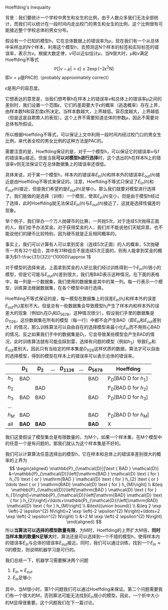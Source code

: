 Hoeffding's Inequality

背景：我们要统计一个学校中男生和女生的比例，由于人数众多我们无法全部统计，而我们可以统计在一段时间内走出校门的男生和女生的比例，这个比例很有可能接近整个学校总体的男女分布。

假设有一个已知的模型h，它在总体数据上的错误率为$\mu$，现在我们有一个从总体中采样出的N个样本，利用这个模型h，去预测这N个样本的标签和实际标签的错误率，表示为$\nu$。根据大数定律，$\nu$可以近似估计$\mu$，当N很大时，$\mu$和$\nu$满足Hoeffding不等式
$$
\mathbb{P}[|\nu-\mu|>\epsilon] \leq 2 \exp \left(-2 \epsilon^{2} N\right)
$$
即$\nu=\mu$是PAC的（probably approximately correct）

$\epsilon$是用户的容忍度。

它想表达的意思是，当我们想考察h在样本上的错误率$\nu$和总体上的错误率$\mu$之间的差别时，我们设置一个范围$\epsilon$，它们的差距要大于$\epsilon$的概率（逃逸概率）存在上界，由样本数N和容忍度$\epsilon$所决定。当样本数越大，上界越低。容忍度越大，上界越低（但是这是自欺欺人的表现）。这个上界不需要知道总体的参数$\mu$，因此不需要对总体有所假设。

所以根据Hoeffding不等式，可以保证上文中利用一段时间内经过校门口的男女生比例，来代表全校的男女比例的这种方法是PAC的。

需要注意的是，Hoeffding保证的是，对于一个模型h，可以保证它的错误率$\nu$与f的错误率$\mu$接近。但是当我**可以对模型h进行选择**时，这个选出的h在样本N上的错误率$\nu$则无法保证它在总体数据集上的错误率还很低。

具体来说，对于某一个模型h，样本内的错误率$E_{in}(h)$和样本外的错误率$E_{out}(h)$接近是由Hoeffding不等式来保证的。注意，Hoeffding不等式只保证了$E_{in}(h)$和$E_{out}(h)$接近，但是我们希望的是$E_{out}(h)$足够小。那么我们就要对模型进行选择了。我们能做的是选择（训练）一个模型，使其$E_{in}(h)$变小，但是由于模型h经过了选择，此时Hoeffding就无法保证$E_{in}(h)$与$E_{out}(h)$接近了，这就是选择性偏差的现象。

举个例子，我们举办一个万人抛硬币的比赛，一共抛5次，对于连续5次抛得正面的人，我们给予办法奖金。对于获得奖金的人，我们并不能说他们天赋异禀，也不能说他们的硬币比较特别，因为硬币就是正反相同概率的。

事实上，我们可以计算有人可以拿到奖金（连续5次正面）的人的概率，5次抛硬币一共有32个组合，其中有31种组合不是连续5次正面的，则有人能拿到奖金的概率为$(1-\frac{31}{32})^{10000}\approx 1$

对于模型的选择来说，上面拿到奖金的人好比我们经过训练得到一个$E_{in}(h)$很小的模型，但是它可能与$E_{out}(h)$差别很大，我们用BAD表示这种情况。在下面的表格中，每一列是一个数据集，我们使用的数据集是其中的某一列。每一行表示一个模型，训练算法根据数据集，在各个模型中进行选择。

Hoeffding不等式保证的是，每一模型在数据集上的误差$E_{in}(h_i)$和样本外的误差$E_{out}(h_i)$差别不大。但是总有一些数据集会导致模型$h_i$产生了样本内和样本外的误差大的现象（例如$h_i$在$D_1$和$D_{5678}$，这种情况很少）。假设我们手里的数据集是$D_{1126}$，这份数据集在所有的模型（每一行）中都不会产生BAD（即$E_{in}$和$E_{out}$差别大）的情况，那么训练算法可以自由自在的选择模型来最小化$E_{in}$而不用担心BAD的情况。反之如果我们手中的数据集是$D_1$，它会导致某些模型会产生BAD的情况，此时训练算法就有可能会踩到雷，选择有问题的模型（例如$h_3$）导致$E_{in}$和$E_{out}$差别大。因此只有当给定的样本集是$D_{1126}$这样优质的数据，算法才可以自由的选择模型，得到的模型在样本上的错误率可以表示总体的错误率。

|       | $D_1$   | $D_2$   | ...  | $D_{1126}$ | ...  | $D_{5678}$ | Hoeffding                             |
| ----- | ------- | ------- | ---- | ---------- | ---- | ---------- | ------------------------------------- |
| $h_1$ | BAD     |         |      |            |      | BAD        | $\mathbb{P}_D[\text{BAD D for } h_1]$ |
| $h_2$ |         | BAD     |      |            |      |            | $\mathbb{P}_D[\text{BAD D for } h_2]$ |
| $h_3$ | BAD     | BAD     |      |            |      | BAD        | $\mathbb{P}_D[\text{BAD D for } h_3]$ |
| ...   |         |         |      |            |      |            |                                       |
| $h_M$ | BAD     |         |      |            |      | BAD        | $\mathbb{P}_D[\text{BAD D for } h_M]$ |
| all   | **BAD** | **BAD** |      |            |      | **BAD**    | X                                     |

我们这里假设了模型集合是有限数量的，为M个。如果一个样本集，在M个模型中的任意一个是有问题的，那我们就认为这个样本集是不好的。

我们可以计算算法任意选择出的模型h，它在样本和总体上的错误率差别很大的概率的上界为
$$
\begin{aligned}
\mathbb{P}_{\mathcal{D}}[\text { BAD } \mathcal{D}]
&=\mathbb{P}_{\mathcal{D}}\left[\mathrm{BAD } \mathcal{D} \text { for } h_{1} \text { or } \mathrm{BAD } \mathcal{D} \text { for } h_{2} \text { or } \ldots \text { or } \mathrm{BAD} \mathcal{D} \text { for } h_{M}\right] \\
&\leq \mathbb{P}_{\mathcal{D}}\left[\mathrm{BAD } \mathcal{D} \text { for } h_{1}\right]+\mathbb{P}_{\mathcal{D}}\left[\mathrm{BAD} \mathcal{D} \text { for } h_{2}\right]+\ldots+\mathbb{P}_{\mathcal{D}}\left[\mathrm{BAD} \mathcal{D} \text { for } h_{M}\right]
\\
&\text{(union bound)} \\
&\leq 2 \exp \left(-2 \epsilon^{2} N\right)+2 \exp \left(-2 \epsilon^{2} N\right)+\ldots+2 \exp \left(-2 \epsilon^{2} N\right)
\\ 
&=2 M \exp \left(-2 \epsilon^{2} N\right)
\end{aligned}
$$
所以**当算法可以选择的模型数量有限**，为M时，Hoeffding的上界扩大M倍，**同时当样本集的数量N足够大**时，算法还是可以选择到一个不错的模型h，使得样本内的错误率$E_{in}$与总体的错误率$E_{out}$接近。同时，我们可以通过训练，找到一个$E_{in} \approx 0$的模型，则说明机器学习是可行的。

我们总结一下，机器学习需要解决两个问题

1. $E_{in} \approx E_{out}$
2. $E_{in}$足够小

其中，当M很小时，第1个问题我们可以通过Hoeffding来保证。第二个问题需要我们有一个很大的M，否则算法可能无法找到$E_{in}$很小的模型。因此，一个折中大小的M显得很重要。这个问题我们在下一篇讨论。

